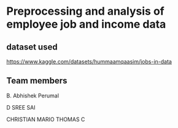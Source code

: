 # Preprocessing and analysis of employee job and income data

## dataset used
https://www.kaggle.com/datasets/hummaamqaasim/jobs-in-data

## Team members
B. Abhishek Perumal

D SREE SAI

CHRISTIAN MARIO THOMAS C
